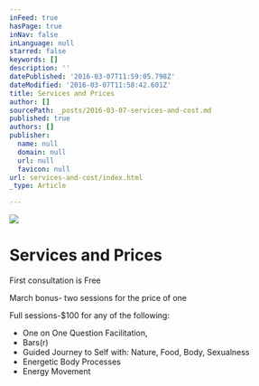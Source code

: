 ```yaml
---
inFeed: true
hasPage: true
inNav: false
inLanguage: null
starred: false
keywords: []
description: ''
datePublished: '2016-03-07T11:59:05.798Z'
dateModified: '2016-03-07T11:58:42.601Z'
title: Services and Prices
author: []
sourcePath: _posts/2016-03-07-services-and-cost.md
published: true
authors: []
publisher:
  name: null
  domain: null
  url: null
  favicon: null
url: services-and-cost/index.html
_type: Article

---
```

![](https://the-grid-user-content.s3-us-west-2.amazonaws.com/279eeb2c-cb17-44a6-997a-83856cd1dd5a.png)

# Services and Prices

First consultation is Free

March bonus- two sessions for the price of one 

Full sessions-$100 for any of the following: 

* One on One Question Facilitation, 
* Bars(r) 
* Guided Journey to Self with: Nature, Food, Body, Sexualness 
* Energetic Body Processes
* Energy Movement